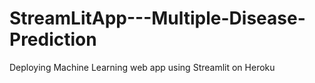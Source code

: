 # StreamLitApp---Multiple-Disease-Prediction
Deploying Machine Learning web app using Streamlit on Heroku

